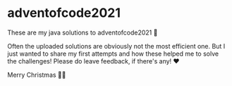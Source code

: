 # adventofcode2021
These are my java solutions to adventofcode2021 🎄

Often the uploaded solutions are obviously not the most efficient one. But I just wanted to share my first attempts and how these helped me to solve the challenges!
Please do leave feedback, if there's any! ❤️

Merry Christmas 🎅🏼
